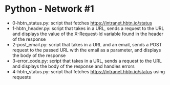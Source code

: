 # Python - Network #1
* 0-hbtn_status.py: script that fetches https://intranet.hbtn.io/status
* 1-hbtn_header.py: script that takes in a URL, sends a request to the URL and displays the value of the X-Request-Id variable found in the header of the response
* 2-post_email.py: script that takes in a URL and an email, sends a POST request to the passed URL with the email as a parameter, and displays the body of the response
* 3-error_code.py: script that takes in a URL, sends a request to the URL and displays the body of the response and handles errors
* 4-hbtn_status.py: script that fetches https://intranet.hbtn.io/status using requests

